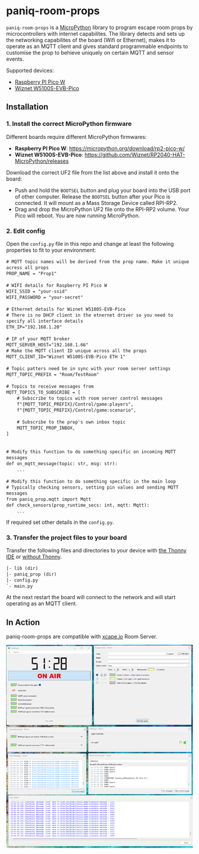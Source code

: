 # paniq-room-props

`paniq-room-props` is a [MicroPython](https://micropython.org/) library to program escape room props by microcontrollers with internet capabilites.
The library detects and sets up the networking capabilites of the board (Wifi or Ethernet), makes it to operate as an MQTT client and gives standard programmable endpoints to customise the prop to behieve uniquely on certain MQTT and sensor events.

Supported devices:
* [Raspberry PI Pico W](https://www.raspberrypi.com/products/raspberry-pi-pico/)
* [Wiznet W5100S-EVB-Pico](https://www.wiznet.io/product-item/w5100s-evb-pico/)

## Installation

### 1. Install the correct MicroPython firmware

Different boards require different MicroPython firmwares:
* **Raspberry PI Pico W**: https://micropython.org/download/rp2-pico-w/
* **Wiznet W5100S-EVB-Pico**: https://github.com/Wiznet/RP2040-HAT-MicroPython/releases

Download the correct UF2 file from the list above and install it onto the board:
* Push and hold the `BOOTSEL` button and plug your board into the USB port of other computer. Release the `BOOTSEL` button after your Pico is connected. It will mount as a Mass Storage Device called RPI-RP2.
* Drag and drop the MicroPython UF2 file onto the RPI-RP2 volume. Your Pico will reboot. You are now running MicroPython.

### 2. Edit config

Open the `config.py` file in this repo and change at least the following properties to fit to your environment:

```
# MQTT topic names will be derived from the prop name. Make it unique acress all props
PROP_NAME = "Prop1"

# WIFI details for Raspberry PI Pico W
WIFI_SSID = "your-ssid"
WIFI_PASSWORD = "your-secret"

# Ethernet details for Wiznet W5100S-EVB-Pico
# There is no DHCP client in the etnernet driver so you need to specify all interface details
ETH_IP="192.168.1.20"

# IP of your MQTT broker
MQTT_SERVER_HOST="192.168.1.66"
# Make the MQTT client ID unique across all the props
MQTT_CLIENT_ID="Wiznet W5100S-EVB-Pico ETH 1"

# Topic patters need be in sync with your room server settings
MQTT_TOPIC_PREFIX = "Room/TestRoom"

# Topics to receive messages from
MQTT_TOPICS_TO_SUBSCRIBE = [
    # Subscribe to topics with room server control messages
    f"{MQTT_TOPIC_PREFIX}/Control/game:players",
    f"{MQTT_TOPIC_PREFIX}/Control/game:scenario",

    # Subscribe to the prop's own inbox topic
    MQTT_TOPIC_PROP_INBOX,
]


# Modify this function to do something specific on incoming MQTT messages
def on_mqtt_message(topic: str, msg: str):
    ...

# Modify this function to do something specific in the main loop
# Typically checking sensors, setting pin values and sending MQTT messages
from paniq_prop.mqtt import Mqtt
def check_sensors(prop_runtime_secs: int, mqtt: Mqtt):
    ...
```

If required set other details in the `config.py`.

### 3. Transfer the project files to your board

Transfer the following files and directories to your device with [the Thonny IDE](https://www.freva.com/transfer-files-between-computer-and-raspberry-pi-pico/)
or [without Thonny](https://mikeesto.medium.com/uploading-to-the-raspberry-pi-pico-without-thonny-53de1a10da30).

```
|- lib (dir)
|- paniq_prop (dir)
|- config.py
`- main.py
```

At the next restart the board will connect to the network and will start operating as an MQTT client.

## In Action

paniq-room-props are compatible with [xcape.io](https://xcape.io/) Room Server.

![Xcape.io](xcape-frontend.png)
